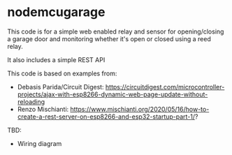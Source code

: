 # nodemcugarage
This code is for a simple web enabled relay and sensor for opening/closing a garage door and monitoring whether it's open or closed using a reed relay.

It also includes a simple REST API

This code is based on examples from:
- Debasis Parida/Circuit Digest: https://circuitdigest.com/microcontroller-projects/ajax-with-esp8266-dynamic-web-page-update-without-reloading
- Renzo Mischianti: https://www.mischianti.org/2020/05/16/how-to-create-a-rest-server-on-esp8266-and-esp32-startup-part-1/?

TBD: 
- Wiring diagram
